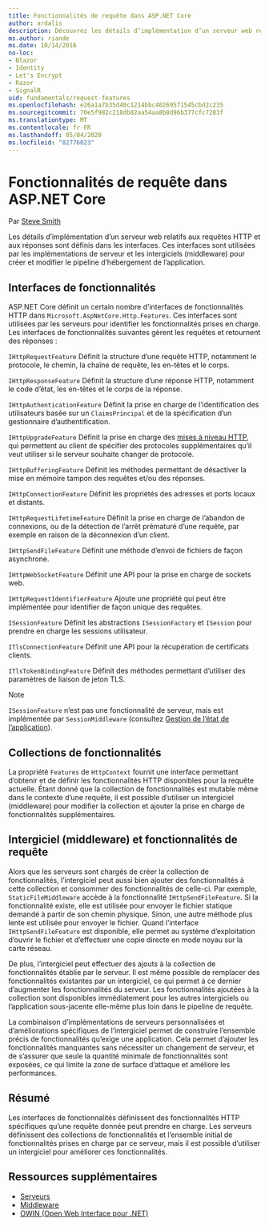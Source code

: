 ```yaml
---
title: Fonctionnalités de requête dans ASP.NET Core
author: ardalis
description: Découvrez les détails d’implémentation d’un serveur web relatifs aux requêtes et réponses HTTP qui sont définies dans les interfaces pour ASP.NET Core.
ms.author: riande
ms.date: 10/14/2016
no-loc:
- Blazor
- Identity
- Let's Encrypt
- Razor
- SignalR
uid: fundamentals/request-features
ms.openlocfilehash: e26a1a7b35d40c1214bbc40269571545cbd2c235
ms.sourcegitcommit: 70e5f982c218db82aa54aa8b8d96b377cfc7283f
ms.translationtype: MT
ms.contentlocale: fr-FR
ms.lasthandoff: 05/04/2020
ms.locfileid: "82776023"
---
```

# <a name="request-features-in-aspnet-core"></a>Fonctionnalités de requête dans ASP.NET Core

Par [Steve Smith](https://ardalis.com/)

Les détails d’implémentation d’un serveur web relatifs aux requêtes HTTP et aux réponses sont définis dans les interfaces. Ces interfaces sont utilisées par les implémentations de serveur et les intergiciels (middleware) pour créer et modifier le pipeline d’hébergement de l’application.

## <a name="feature-interfaces"></a>Interfaces de fonctionnalités

ASP.NET Core définit un certain nombre d’interfaces de fonctionnalités HTTP dans `Microsoft.AspNetCore.Http.Features`. Ces interfaces sont utilisées par les serveurs pour identifier les fonctionnalités prises en charge. Les interfaces de fonctionnalités suivantes gèrent les requêtes et retournent des réponses :

`IHttpRequestFeature` Définit la structure d’une requête HTTP, notamment le protocole, le chemin, la chaîne de requête, les en-têtes et le corps.

`IHttpResponseFeature` Définit la structure d’une réponse HTTP, notamment le code d’état, les en-têtes et le corps de la réponse.

`IHttpAuthenticationFeature` Définit la prise en charge de l’identification des utilisateurs basée sur un `ClaimsPrincipal` et de la spécification d’un gestionnaire d’authentification.

`IHttpUpgradeFeature` Définit la prise en charge des [mises à niveau HTTP](https://tools.ietf.org/html/rfc2616.html#section-14.42), qui permettent au client de spécifier des protocoles supplémentaires qu’il veut utiliser si le serveur souhaite changer de protocole.

`IHttpBufferingFeature` Définit les méthodes permettant de désactiver la mise en mémoire tampon des requêtes et/ou des réponses.

`IHttpConnectionFeature` Définit les propriétés des adresses et ports locaux et distants.

`IHttpRequestLifetimeFeature` Définit la prise en charge de l’abandon de connexions, ou de la détection de l’arrêt prématuré d’une requête, par exemple en raison de la déconnexion d’un client.

`IHttpSendFileFeature` Définit une méthode d’envoi de fichiers de façon asynchrone.

`IHttpWebSocketFeature` Définit une API pour la prise en charge de sockets web.

`IHttpRequestIdentifierFeature` Ajoute une propriété qui peut être implémentée pour identifier de façon unique des requêtes.

`ISessionFeature` Définit les abstractions `ISessionFactory` et `ISession` pour prendre en charge les sessions utilisateur.

`ITlsConnectionFeature` Définit une API pour la récupération de certificats clients.

`ITlsTokenBindingFeature` Définit des méthodes permettant d’utiliser des paramètres de liaison de jeton TLS.

> [!NOTE]
> `ISessionFeature` n’est pas une fonctionnalité de serveur, mais est implémentée par `SessionMiddleware` (consultez [Gestion de l’état de l’application](app-state.md)).

## <a name="feature-collections"></a>Collections de fonctionnalités

La propriété `Features` de `HttpContext` fournit une interface permettant d’obtenir et de définir les fonctionnalités HTTP disponibles pour la requête actuelle. Étant donné que la collection de fonctionnalités est mutable même dans le contexte d’une requête, il est possible d’utiliser un intergiciel (middleware) pour modifier la collection et ajouter la prise en charge de fonctionnalités supplémentaires.

## <a name="middleware-and-request-features"></a>Intergiciel (middleware) et fonctionnalités de requête

Alors que les serveurs sont chargés de créer la collection de fonctionnalités, l’intergiciel peut aussi bien ajouter des fonctionnalités à cette collection et consommer des fonctionnalités de celle-ci. Par exemple, `StaticFileMiddleware` accède à la fonctionnalité `IHttpSendFileFeature`. Si la fonctionnalité existe, elle est utilisée pour envoyer le fichier statique demandé à partir de son chemin physique. Sinon, une autre méthode plus lente est utilisée pour envoyer le fichier. Quand l’interface `IHttpSendFileFeature` est disponible, elle permet au système d’exploitation d’ouvrir le fichier et d’effectuer une copie directe en mode noyau sur la carte réseau.

De plus, l’intergiciel peut effectuer des ajouts à la collection de fonctionnalités établie par le serveur. Il est même possible de remplacer des fonctionnalités existantes par un intergiciel, ce qui permet à ce dernier d’augmenter les fonctionnalités du serveur. Les fonctionnalités ajoutées à la collection sont disponibles immédiatement pour les autres intergiciels ou l’application sous-jacente elle-même plus loin dans le pipeline de requête.

La combinaison d’implémentations de serveurs personnalisées et d’améliorations spécifiques de l’intergiciel permet de construire l’ensemble précis de fonctionnalités qu’exige une application. Cela permet d’ajouter les fonctionnalités manquantes sans nécessiter un changement de serveur, et de s’assurer que seule la quantité minimale de fonctionnalités sont exposées, ce qui limite la zone de surface d’attaque et améliore les performances.

## <a name="summary"></a>Résumé

Les interfaces de fonctionnalités définissent des fonctionnalités HTTP spécifiques qu’une requête donnée peut prendre en charge. Les serveurs définissent des collections de fonctionnalités et l’ensemble initial de fonctionnalités prises en charge par ce serveur, mais il est possible d’utiliser un intergiciel pour améliorer ces fonctionnalités.

## <a name="additional-resources"></a>Ressources supplémentaires

* [Serveurs](xref:fundamentals/servers/index)
* [Middleware](xref:fundamentals/middleware/index)
* [OWIN (Open Web Interface pour .NET)](xref:fundamentals/owin)
